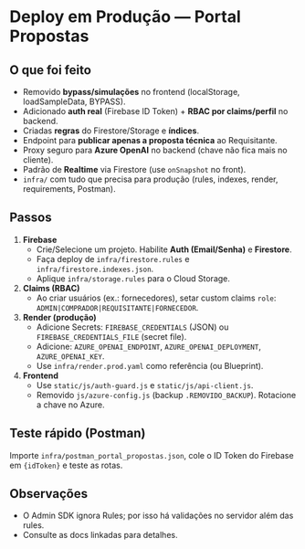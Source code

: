 # Deploy em Produção — Portal Propostas

## O que foi feito
- Removido **bypass/simulações** no frontend (localStorage, loadSampleData, BYPASS).
- Adicionado **auth real** (Firebase ID Token) + **RBAC por claims/perfil** no backend.
- Criadas **regras** do Firestore/Storage e **índices**.
- Endpoint para **publicar apenas a proposta técnica** ao Requisitante.
- Proxy seguro para **Azure OpenAI** no backend (chave não fica mais no cliente).
- Padrão de **Realtime** via Firestore (use `onSnapshot` no front).
- `infra/` com tudo que precisa para produção (rules, indexes, render, requirements, Postman).

## Passos
1. **Firebase**
   - Crie/Selecione um projeto. Habilite **Auth (Email/Senha)** e **Firestore**.
   - Faça deploy de `infra/firestore.rules` e `infra/firestore.indexes.json`.
   - Aplique `infra/storage.rules` para o Cloud Storage.
2. **Claims (RBAC)**
   - Ao criar usuários (ex.: fornecedores), setar custom claims `role`: `ADMIN|COMPRADOR|REQUISITANTE|FORNECEDOR`.
3. **Render (produção)**
   - Adicione Secrets: `FIREBASE_CREDENTIALS` (JSON) ou `FIREBASE_CREDENTIALS_FILE` (secret file).
   - Adicione: `AZURE_OPENAI_ENDPOINT`, `AZURE_OPENAI_DEPLOYMENT`, `AZURE_OPENAI_KEY`.
   - Use `infra/render.prod.yaml` como referência (ou Blueprint).
4. **Frontend**
   - Use `static/js/auth-guard.js` e `static/js/api-client.js`.
   - Removido `js/azure-config.js` (backup `.REMOVIDO_BACKUP`). Rotacione a chave no Azure.

## Teste rápido (Postman)
Importe `infra/postman_portal_propostas.json`, cole o ID Token do Firebase em `{idToken}` e teste as rotas.

## Observações
- O Admin SDK ignora Rules; por isso há validações no servidor além das rules.
- Consulte as docs linkadas para detalhes.
